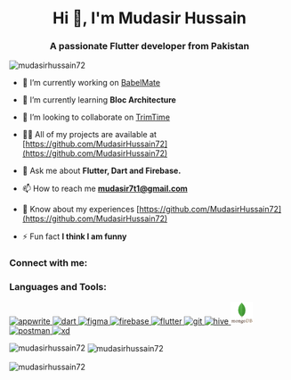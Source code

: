 <h1 align="center">Hi 👋, I'm Mudasir Hussain</h1>
<h3 align="center">A passionate Flutter developer from Pakistan</h3>

<p align="left"> <img src="https://komarev.com/ghpvc/?username=mudasirhussain72&label=Profile%20views&color=0e75b6&style=flat" alt="mudasirhussain72" /> </p>

- 🔭 I’m currently working on [BabelMate](https://github.com/MudasirHussain72/BabelMate)

- 🌱 I’m currently learning **Bloc Architecture**

- 👯 I’m looking to collaborate on [TrimTime](https://github.com/MudasirHussain72/TrimTime)

- 👨‍💻 All of my projects are available at [https://github.com/MudasirHussain72](https://github.com/MudasirHussain72)

- 💬 Ask me about **Flutter, Dart and Firebase.**

- 📫 How to reach me **mudasir7t1@gmail.com**

- 📄 Know about my experiences [https://github.com/MudasirHussain72](https://github.com/MudasirHussain72)

- ⚡ Fun fact **I think I am funny**

<h3 align="left">Connect with me:</h3>
<p align="left">
</p>

<h3 align="left">Languages and Tools:</h3>
<p align="left"> <a href="https://appwrite.io" target="_blank" rel="noreferrer"> <img src="https://www.vectorlogo.zone/logos/appwriteio/appwriteio-icon.svg" alt="appwrite" width="40" height="40"/> </a> <a href="https://dart.dev" target="_blank" rel="noreferrer"> <img src="https://www.vectorlogo.zone/logos/dartlang/dartlang-icon.svg" alt="dart" width="40" height="40"/> </a> <a href="https://www.figma.com/" target="_blank" rel="noreferrer"> <img src="https://www.vectorlogo.zone/logos/figma/figma-icon.svg" alt="figma" width="40" height="40"/> </a> <a href="https://firebase.google.com/" target="_blank" rel="noreferrer"> <img src="https://www.vectorlogo.zone/logos/firebase/firebase-icon.svg" alt="firebase" width="40" height="40"/> </a> <a href="https://flutter.dev" target="_blank" rel="noreferrer"> <img src="https://www.vectorlogo.zone/logos/flutterio/flutterio-icon.svg" alt="flutter" width="40" height="40"/> </a> <a href="https://git-scm.com/" target="_blank" rel="noreferrer"> <img src="https://www.vectorlogo.zone/logos/git-scm/git-scm-icon.svg" alt="git" width="40" height="40"/> </a> <a href="https://hive.apache.org/" target="_blank" rel="noreferrer"> <img src="https://www.vectorlogo.zone/logos/apache_hive/apache_hive-icon.svg" alt="hive" width="40" height="40"/> </a> <a href="https://www.mongodb.com/" target="_blank" rel="noreferrer"> <img src="https://raw.githubusercontent.com/devicons/devicon/master/icons/mongodb/mongodb-original-wordmark.svg" alt="mongodb" width="40" height="40"/> </a> <a href="https://postman.com" target="_blank" rel="noreferrer"> <img src="https://www.vectorlogo.zone/logos/getpostman/getpostman-icon.svg" alt="postman" width="40" height="40"/> </a> <a href="https://www.adobe.com/products/xd.html" target="_blank" rel="noreferrer"> <img src="https://cdn.worldvectorlogo.com/logos/adobe-xd.svg" alt="xd" width="40" height="40"/> </a> </p>

<p><img align="left" src="https://github-readme-stats.vercel.app/api/top-langs?username=mudasirhussain72&show_icons=true&locale=en&layout=compact" alt="mudasirhussain72" /></p>

<p>&nbsp;<img align="center" src="https://github-readme-stats.vercel.app/api?username=mudasirhussain72&show_icons=true&locale=en" alt="mudasirhussain72" /></p>

<p><img align="center" src="https://github-readme-streak-stats.herokuapp.com/?user=mudasirhussain72&" alt="mudasirhussain72" /></p>

